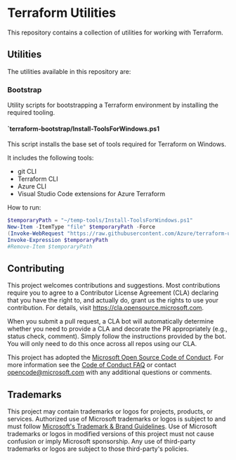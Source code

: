 # Terraform Utilities

This repository contains a collection of utilities for working with Terraform.

## Utilities

The utilities available in this repository are:

### Bootstrap

Utility scripts for bootstrapping a Terraform environment by installing the required tooling.
    
#### `terraform-bootstrap/Install-ToolsForWindows.ps1

This script installs the base set of tools required for Terraform on Windows.

It includes the following tools:

* git CLI
* Terraform CLI
* Azure CLI
* Visual Studio Code extensions for Azure Terraform

How to run:

```powershell
$temporaryPath = "~/temp-tools/Install-ToolsForWindows.ps1"
New-Item -ItemType "file" $temporaryPath -Force
(Invoke-WebRequest "https://raw.githubusercontent.com/Azure/terraform-utilities/refs/heads/main/terraform-bootstrap/Install-ToolsForWindows.ps1").Content | Out-File $temporaryPath -Force
Invoke-Expression $temporaryPath
#Remove-Item $temporaryPath
```

## Contributing

This project welcomes contributions and suggestions.  Most contributions require you to agree to a
Contributor License Agreement (CLA) declaring that you have the right to, and actually do, grant us
the rights to use your contribution. For details, visit https://cla.opensource.microsoft.com.

When you submit a pull request, a CLA bot will automatically determine whether you need to provide
a CLA and decorate the PR appropriately (e.g., status check, comment). Simply follow the instructions
provided by the bot. You will only need to do this once across all repos using our CLA.

This project has adopted the [Microsoft Open Source Code of Conduct](https://opensource.microsoft.com/codeofconduct/).
For more information see the [Code of Conduct FAQ](https://opensource.microsoft.com/codeofconduct/faq/) or
contact [opencode@microsoft.com](mailto:opencode@microsoft.com) with any additional questions or comments.

## Trademarks

This project may contain trademarks or logos for projects, products, or services. Authorized use of Microsoft 
trademarks or logos is subject to and must follow 
[Microsoft's Trademark & Brand Guidelines](https://www.microsoft.com/en-us/legal/intellectualproperty/trademarks/usage/general).
Use of Microsoft trademarks or logos in modified versions of this project must not cause confusion or imply Microsoft sponsorship.
Any use of third-party trademarks or logos are subject to those third-party's policies.
